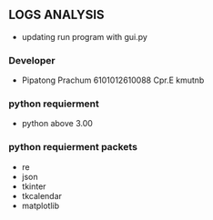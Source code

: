 ## LOGS ANALYSIS
- updating run program with gui.py 
### Developer 
- Pipatong Prachum 6101012610088 Cpr.E kmutnb
### python requierment 
- python above 3.00 
### python requierment  packets
- re 
- json 
- tkinter
- tkcalendar
- matplotlib
    
    
